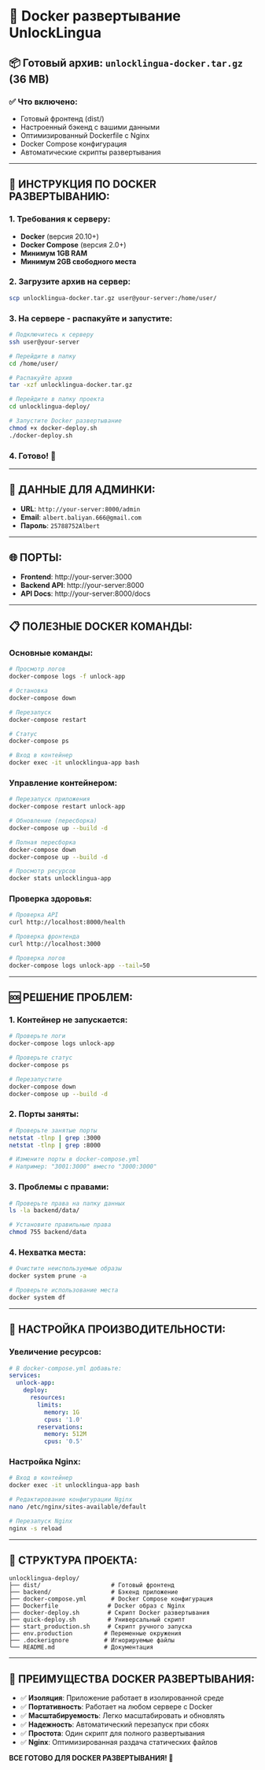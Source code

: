 # 🐳 Docker развертывание UnlockLingua

## 📦 Готовый архив: `unlocklingua-docker.tar.gz` (36 MB)

### ✅ Что включено:
- Готовый фронтенд (dist/)
- Настроенный бэкенд с вашими данными
- Оптимизированный Dockerfile с Nginx
- Docker Compose конфигурация
- Автоматические скрипты развертывания

---

## 🚀 ИНСТРУКЦИЯ ПО DOCKER РАЗВЕРТЫВАНИЮ:

### 1. Требования к серверу:
- **Docker** (версия 20.10+)
- **Docker Compose** (версия 2.0+)
- **Минимум 1GB RAM**
- **Минимум 2GB свободного места**

### 2. Загрузите архив на сервер:
```bash
scp unlocklingua-docker.tar.gz user@your-server:/home/user/
```

### 3. На сервере - распакуйте и запустите:
```bash
# Подключитесь к серверу
ssh user@your-server

# Перейдите в папку
cd /home/user/

# Распакуйте архив
tar -xzf unlocklingua-docker.tar.gz

# Перейдите в папку проекта
cd unlocklingua-deploy/

# Запустите Docker развертывание
chmod +x docker-deploy.sh
./docker-deploy.sh
```

### 4. Готово! 🎉

---

## 🔐 ДАННЫЕ ДЛЯ АДМИНКИ:
- **URL**: `http://your-server:8000/admin`
- **Email**: `albert.baliyan.666@gmail.com`
- **Пароль**: `25788752Albert`

---

## 🌐 ПОРТЫ:
- **Frontend**: http://your-server:3000
- **Backend API**: http://your-server:8000
- **API Docs**: http://your-server:8000/docs

---

## 📋 ПОЛЕЗНЫЕ DOCKER КОМАНДЫ:

### Основные команды:
```bash
# Просмотр логов
docker-compose logs -f unlock-app

# Остановка
docker-compose down

# Перезапуск
docker-compose restart

# Статус
docker-compose ps

# Вход в контейнер
docker exec -it unlocklingua-app bash
```

### Управление контейнером:
```bash
# Перезапуск приложения
docker-compose restart unlock-app

# Обновление (пересборка)
docker-compose up --build -d

# Полная пересборка
docker-compose down
docker-compose up --build -d

# Просмотр ресурсов
docker stats unlocklingua-app
```

### Проверка здоровья:
```bash
# Проверка API
curl http://localhost:8000/health

# Проверка фронтенда
curl http://localhost:3000

# Проверка логов
docker-compose logs unlock-app --tail=50
```

---

## 🆘 РЕШЕНИЕ ПРОБЛЕМ:

### 1. Контейнер не запускается:
```bash
# Проверьте логи
docker-compose logs unlock-app

# Проверьте статус
docker-compose ps

# Перезапустите
docker-compose down
docker-compose up --build -d
```

### 2. Порты заняты:
```bash
# Проверьте занятые порты
netstat -tlnp | grep :3000
netstat -tlnp | grep :8000

# Измените порты в docker-compose.yml
# Например: "3001:3000" вместо "3000:3000"
```

### 3. Проблемы с правами:
```bash
# Проверьте права на папку данных
ls -la backend/data/

# Установите правильные права
chmod 755 backend/data
```

### 4. Нехватка места:
```bash
# Очистите неиспользуемые образы
docker system prune -a

# Проверьте использование места
docker system df
```

---

## 🔧 НАСТРОЙКА ПРОИЗВОДИТЕЛЬНОСТИ:

### Увеличение ресурсов:
```yaml
# В docker-compose.yml добавьте:
services:
  unlock-app:
    deploy:
      resources:
        limits:
          memory: 1G
          cpus: '1.0'
        reservations:
          memory: 512M
          cpus: '0.5'
```

### Настройка Nginx:
```bash
# Вход в контейнер
docker exec -it unlocklingua-app bash

# Редактирование конфигурации Nginx
nano /etc/nginx/sites-available/default

# Перезапуск Nginx
nginx -s reload
```

---

## 📁 СТРУКТУРА ПРОЕКТА:
```
unlocklingua-deploy/
├── dist/                    # Готовый фронтенд
├── backend/                 # Бэкенд приложение
├── docker-compose.yml       # Docker Compose конфигурация
├── Dockerfile              # Docker образ с Nginx
├── docker-deploy.sh        # Скрипт Docker развертывания
├── quick-deploy.sh         # Универсальный скрипт
├── start_production.sh     # Скрипт ручного запуска
├── env.production         # Переменные окружения
├── .dockerignore          # Игнорируемые файлы
└── README.md              # Документация
```

---

## 🎯 ПРЕИМУЩЕСТВА DOCKER РАЗВЕРТЫВАНИЯ:

- ✅ **Изоляция**: Приложение работает в изолированной среде
- ✅ **Портативность**: Работает на любом сервере с Docker
- ✅ **Масштабируемость**: Легко масштабировать и обновлять
- ✅ **Надежность**: Автоматический перезапуск при сбоях
- ✅ **Простота**: Один скрипт для полного развертывания
- ✅ **Nginx**: Оптимизированная раздача статических файлов

**ВСЕ ГОТОВО ДЛЯ DOCKER РАЗВЕРТЫВАНИЯ! 🐳**
